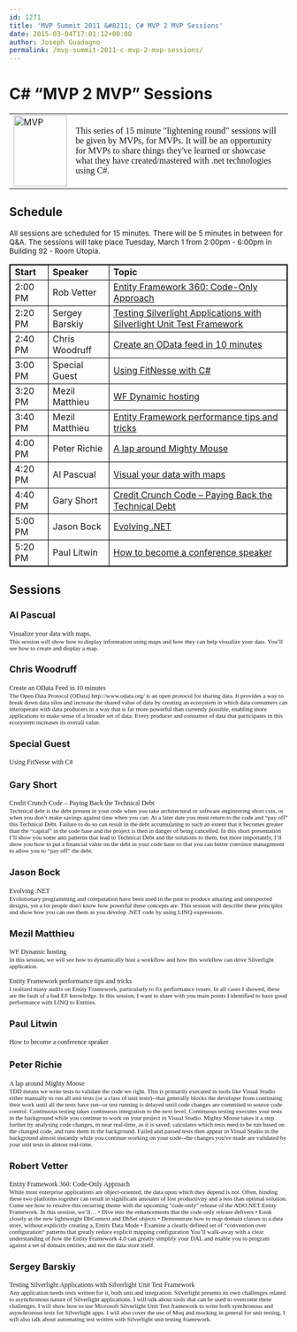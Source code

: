 ```yaml
---
id: 1271
title: 'MVP Summit 2011 &#8211; C# MVP 2 MVP Sessions'
date: 2015-03-04T17:01:12+00:00
author: Joseph Guadagno
permalink: /mvp-summit-2011-c-mvp-2-mvp-sessions/
---
```

<h1>C# “MVP 2 MVP” Sessions</h1>
<table id="heading" border="0">
<tbody>
<tr>
<td><img src="http://1222-7915.el-alt.com/image.axd?picture=2011%2f1%2fMVP_FullColor_ForScreen.png" alt="MVP" height="128" width="96"></td>
<td>
<p><span style="font-size: medium;"><span style="font-family: trebuchet ms,geneva;">This series of 15 minute "lightening round" sessions will be given by MVPs, for MVPs. It will be an opportunity for MVPs to share things they've learned or showcase what they have created/mastered with .net technologies using C#.</span></span></p>
</td>
</tr>
</tbody>
</table>
<h2>Schedule</h2>
<p><span style="font-size: small;">All sessions are scheduled for 15 minutes.  There will be 5 minutes in between for Q&amp;A. The sessions will take place Tuesday, March 1 from 2:00pm - 6:00pm in Building 92 - Room Utopia.<br></span></p>
<table style="border:1px solid black;" border="0">
<tbody>
<tr>
<td style="border:1px solid black;"><strong>Start</strong></td>
<td style="border:1px solid black;"><strong>Speaker</strong></td>
<td style="border:1px solid black;"><strong>Topic</strong></td>
</tr>
<tr>
<td style="border:1px solid black;">2:00 PM</td>
<td style="border:1px solid black;">Rob Vetter</td>
<td style="border:1px solid black;"><a href="#10">Entity Framework 360: Code-Only Approach</a></td>
</tr>
<tr>
<td style="border:1px solid black;">2:20 PM</td>
<td style="border:1px solid black;">Sergey Barskiy</td>
<td style="border:1px solid black;"><a href="#1">Testing Silverlight Applications with Silverlight Unit Test Framework</a></td>
</tr>
<tr>
<td style="border:1px solid black;">2:40 PM</td>
<td style="border:1px solid black;">Chris Woodruff</td>
<td style="border:1px solid black;"><a href="#2">Create an OData feed in 10 minutes</a></td>
</tr>
<tr>
<td style="border:1px solid black;">3:00 PM</td>
<td style="border:1px solid black;">Special Guest<br></td>
<td style="border:1px solid black;"><a href="#3">Using FitNesse with C#</a></td>
</tr>
<tr>
<td style="border:1px solid black;">3:20 PM</td>
<td style="border:1px solid black;">Mezil Matthieu</td>
<td style="border:1px solid black;"><a href="#6">WF Dynamic hosting</a></td>
</tr>
<tr>
<td style="border:1px solid black;">3:40 PM</td>
<td style="border:1px solid black;">Mezil Matthieu</td>
<td style="border:1px solid black;"><a href="#6">Entity Framework performance tips and tricks</a></td>
</tr>
<tr>
<td style="border:1px solid black;">4:00 PM</td>
<td style="border:1px solid black;">Peter Richie</td>
<td style="border:1px solid black;"><a href="#9">A lap around Mighty Mouse</a></td>
</tr>
<tr>
<td style="border:1px solid black;">4:20 PM</td>
<td style="border:1px solid black;">Al Pascual</td>
<td style="border:1px solid black;"><a href="#11">Visual your data with maps</a></td>
</tr>
<tr>
<td style="border:1px solid black;">4:40 PM</td>
<td style="border:1px solid black;">Gary Short</td>
<td style="border:1px solid black;"><a href="#4">Credit Crunch Code – Paying Back the Technical Debt</a></td>
</tr>
<tr>
<td style="border:1px solid black;">5:00 PM</td>
<td style="border:1px solid black;">Jason Bock</td>
<td style="border:1px solid black;"><a href="#5">Evolving .NET</a></td>
</tr>
<tr>
<td style="border:1px solid black;">5:20 PM</td>
<td style="border:1px solid black;">Paul Litwin</td>
<td style="border:1px solid black;"><a href="#8">How to become a conference speaker</a></td>
</tr>
</tbody>
</table>
<h2>Sessions</h2>
<h3><a style="text-decoration: none" name="1">Al Pascual</a></h3>
<p><span style="font-size: 12px; font-family:Tahoma;">Visualize your data with maps.</span><br> <span style="font-size: 11px; font-family:Tahoma;">This session will show how to display information using maps and how they can help visualize your data. You’ll see how to create and display a map.</span></p>
<h3><a style="text-decoration: none" name="2">Chris Woodruff</a></h3>
<p><span style="font-size: 12px; font-family:Tahoma;">Create an OData Feed in 10 minutes</span><br> <span style="font-size: 11px; font-family:Tahoma;">The Open Data Protocol (OData) http://www.odata.org/ is an open protocol for sharing data. It provides a way to break down data silos and increase the shared value of data by creating an ecosystem in which data consumers can interoperate with data producers in a way that is far more powerful than currently possible, enabling more applications to make sense of a broader set of data. Every producer and consumer of data that participates in this ecosystem increases its overall value.</span></p>
<h3><a style="text-decoration: none" name="3">Special Guest<br></a></h3>
<p><span style="font-size: 12px; font-family:Tahoma;">Using FitNesse with C#</span></p>
<h3><a style="text-decoration: none" name="4">Gary Short</a></h3>
<p><span style="font-size: 12px; font-family:Tahoma;">Credit Crunch Code – Paying Back the Technical Debt</span><br> <span style="font-size: 11px; font-family:Tahoma;">Technical debt is the debt present in your code when you take architectural or software engineering short cuts, or when you don’t make savings against time when you can. At a later date you must return to the code and “pay off” this Technical Debt. Failure to do so can result in the debt accumulating to such an extent that it becomes greater than the “capital” in the code base and the project is then in danger of being cancelled.  In this short presentation I’ll show you some anti patterns that lead to Technical Debt and the solutions to them, but more importantly, I’ll show you how to put a financial value on the debt in your code base so that you can better convince management to allow you to “pay off” the debt.</span></p>
<h3><a style="text-decoration: none" name="5">Jason Bock</a></h3>
<p><span style="font-size: 12px; font-family:Tahoma;">Evolving .NET</span><br> <span style="font-size: 11px; font-family:Tahoma;">Evolutionary programming and computation have been used in the past to produce amazing and unexpected designs, yet a lot people don't know how powerful these concepts are. This session will describe these principles and show how you can use them as you develop .NET code by using LINQ expressions.</span></p>
<h3><a style="text-decoration: none" name="6">Mezil Matthieu</a></h3>
<p><span style="font-size: 12px; font-family:Tahoma;">WF Dynamic hosting</span><br> <span style="font-size: 11px; font-family:Tahoma;">In this session, we will see how to dynamically host a workflow and how this workflow can drive Silverlight application.</span></p>
<p><span style="font-size: 12px; font-family:Tahoma;">Entity Framework performance tips and tricks</span><br> <span style="font-size: 11px; font-family:Tahoma;">I realized many audits on Entity Framework, particularly to fix performance issues. In all cases I showed, these are the fault of a bad EF knowledge. In this session, I want to share with you main points I identified to have good performance with LINQ to Entities.</span></p>
<h3><a style="text-decoration: none" name="8">Paul Litwin</a></h3>
<p><span style="font-size: 12px; font-family:Tahoma;">How to become a conference speaker</span></p>
<h3><a style="text-decoration: none" name="9">Peter Richie</a></h3>
<p><span style="font-size: 12px; font-family:Tahoma;">A lap around Mighty Moose</span><br> <span style="font-size: 11px; font-family:Tahoma;">TDD means we write tests to validate the code we right.  This is primarily executed in tools like Visual Studio either manually to run all unit tests (or a class of unit tests)--that generally blocks the developer from continuing their work until all the tests have run--or test running is delayed until code changes are commited to source code control.  Continuous testing takes continuous integration to the next level.  Continuous testing executes your tests in the background while you continue to work on your project in Visual Studio.  Mighty Moose takes it a step further by analysing code changes, in near real-time, as it is saved; calculates which tests need to be run based on the changed code, and runs them in the background.  Failed and passed tests then appear in Visual Studio in the background almost instantly while you continue working on your code--the changes you've made are validated by your unit tests in almost real-time.</span></p>
<h3><a style="text-decoration: none" name="10">Robert Vetter</a></h3>
<p><span style="font-size: 12px; font-family:Tahoma;">Entity Framework 360: Code-Only Approach</span><br> <span style="font-size: 11px; font-family:Tahoma;">While most enterprise applications are object-oriented, the data upon which they depend is not. Often, binding these two platforms together can result in significant amounts of lost productivity and a less than optimal solution.  Come see how to resolve this recurring theme with the upcoming "code-only" release of the ADO.NET Entity Framework.  In this session, we’ll…  • Dive into the enhancements that the code-only release delivers  • Look closely at the new lightweight DbContext and DbSet objects   • Demonstrate how to map domain classes to a data store, without explicitly creating a, Entity Data Mode  • Examine a clearly defined set of “convention over configuration“ patterns that greatly reduce explicit mapping configuration  You’ll walk-away with a clear understanding of how the Entity Framework 4.0 can greatly simplify your DAL and enable you to program against a set of domain entities, and not the data store itself.</span></p>
<h3><a style="text-decoration: none" name="11">Sergey Barskiy</a></h3>
<p><span style="font-size: 12px; font-family:Tahoma;">Testing Silverlight Applications with Silverlight Unit Test Framework</span><br> <span style="font-size: 11px; font-family:Tahoma;">Any application needs tests written for it, both unit and integration.  Silverlight presents its own challenges related to asynchronous nature of Silverlight applications.  I will talk about tools that can be used to overcome these challenges.  I will show how to use Microsoft Silverlight Unit Test framework to write both synchronous and asynchronous tests for Silverlight apps.  I will also cover the use of Moq and mocking in general for unit testing.  I will also talk about automating test written with Silverlight unit testing framework.</span></p>